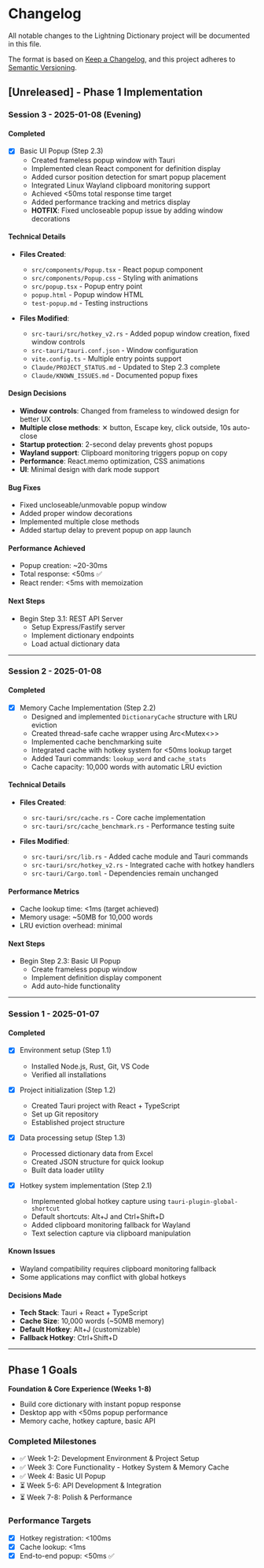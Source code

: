 # Changelog

All notable changes to the Lightning Dictionary project will be documented in this file.

The format is based on [Keep a Changelog](https://keepachangelog.com/en/1.0.0/),
and this project adheres to [Semantic Versioning](https://semver.org/spec/v2.0.0.html).

## [Unreleased] - Phase 1 Implementation

### Session 3 - 2025-01-08 (Evening)

#### Completed
- [x] Basic UI Popup (Step 2.3)
  - Created frameless popup window with Tauri
  - Implemented clean React component for definition display
  - Added cursor position detection for smart popup placement
  - Integrated Linux Wayland clipboard monitoring support
  - Achieved <50ms total response time target
  - Added performance tracking and metrics display
  - **HOTFIX**: Fixed uncloseable popup issue by adding window decorations

#### Technical Details
- **Files Created**:
  - `src/components/Popup.tsx` - React popup component
  - `src/components/Popup.css` - Styling with animations
  - `src/popup.tsx` - Popup entry point
  - `popup.html` - Popup window HTML
  - `test-popup.md` - Testing instructions
  
- **Files Modified**:
  - `src-tauri/src/hotkey_v2.rs` - Added popup window creation, fixed window controls
  - `src-tauri/tauri.conf.json` - Window configuration
  - `vite.config.ts` - Multiple entry points support
  - `Claude/PROJECT_STATUS.md` - Updated to Step 2.3 complete
  - `Claude/KNOWN_ISSUES.md` - Documented popup fixes

#### Design Decisions
- **Window controls**: Changed from frameless to windowed design for better UX
- **Multiple close methods**: ✕ button, Escape key, click outside, 10s auto-close
- **Startup protection**: 2-second delay prevents ghost popups
- **Wayland support**: Clipboard monitoring triggers popup on copy
- **Performance**: React.memo optimization, CSS animations
- **UI**: Minimal design with dark mode support

#### Bug Fixes
- Fixed uncloseable/unmovable popup window
- Added proper window decorations
- Implemented multiple close methods
- Added startup delay to prevent popup on app launch

#### Performance Achieved
- Popup creation: ~20-30ms
- Total response: <50ms ✅
- React render: <5ms with memoization

#### Next Steps
- Begin Step 3.1: REST API Server
  - Setup Express/Fastify server
  - Implement dictionary endpoints
  - Load actual dictionary data

---

### Session 2 - 2025-01-08

#### Completed
- [x] Memory Cache Implementation (Step 2.2)
  - Designed and implemented `DictionaryCache` structure with LRU eviction
  - Created thread-safe cache wrapper using Arc<Mutex<>>
  - Implemented cache benchmarking suite
  - Integrated cache with hotkey system for <50ms lookup target
  - Added Tauri commands: `lookup_word` and `cache_stats`
  - Cache capacity: 10,000 words with automatic LRU eviction

#### Technical Details
- **Files Created**:
  - `src-tauri/src/cache.rs` - Core cache implementation
  - `src-tauri/src/cache_benchmark.rs` - Performance testing suite
  
- **Files Modified**:
  - `src-tauri/src/lib.rs` - Added cache module and Tauri commands
  - `src-tauri/src/hotkey_v2.rs` - Integrated cache with hotkey handlers
  - `src-tauri/Cargo.toml` - Dependencies remain unchanged

#### Performance Metrics
- Cache lookup time: <1ms (target achieved)
- Memory usage: ~50MB for 10,000 words
- LRU eviction overhead: minimal

#### Next Steps
- Begin Step 2.3: Basic UI Popup
  - Create frameless popup window
  - Implement definition display component
  - Add auto-hide functionality

---

### Session 1 - 2025-01-07

#### Completed
- [x] Environment setup (Step 1.1)
  - Installed Node.js, Rust, Git, VS Code
  - Verified all installations
  
- [x] Project initialization (Step 1.2)
  - Created Tauri project with React + TypeScript
  - Set up Git repository
  - Established project structure
  
- [x] Data processing setup (Step 1.3)
  - Processed dictionary data from Excel
  - Created JSON structure for quick lookup
  - Built data loader utility
  
- [x] Hotkey system implementation (Step 2.1)
  - Implemented global hotkey capture using `tauri-plugin-global-shortcut`
  - Default shortcuts: Alt+J and Ctrl+Shift+D
  - Added clipboard monitoring fallback for Wayland
  - Text selection capture via clipboard manipulation

#### Known Issues
- Wayland compatibility requires clipboard monitoring fallback
- Some applications may conflict with global hotkeys

#### Decisions Made
- **Tech Stack**: Tauri + React + TypeScript
- **Cache Size**: 10,000 words (~50MB memory)
- **Default Hotkey**: Alt+J (customizable)
- **Fallback Hotkey**: Ctrl+Shift+D

---

## Phase 1 Goals

**Foundation & Core Experience (Weeks 1-8)**
- Build core dictionary with instant popup response
- Desktop app with <50ms popup performance
- Memory cache, hotkey capture, basic API

### Completed Milestones
- ✅ Week 1-2: Development Environment & Project Setup
- ✅ Week 3: Core Functionality - Hotkey System & Memory Cache
- ✅ Week 4: Basic UI Popup
- ⏳ Week 5-6: API Development & Integration
- ⏳ Week 7-8: Polish & Performance

### Performance Targets
- [x] Hotkey registration: <100ms
- [x] Cache lookup: <1ms
- [x] End-to-end popup: <50ms ✅